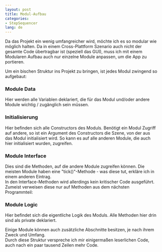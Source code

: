 ```yaml
---
layout: post
title: Modul-Aufbau
categories:
- StepSequencer
lang: de
---
```

Da das Projekt ein wenig umfangreicher wird, möchte ich es so modular wie möglich halten. Da in einem Cross-Plattform Szenario auch nicht der gesamte Code übertragbar ist (speziell das GUI), muss ich mit einem Modularen Aufbau auch nur einzelne Module anpassen, um die App zu portieren.

Um ein bischen Struktur ins Projekt zu bringen, ist jedes Modul zwingend so aufgebaut:

### Module Data  
Hier werden alle Variablen deklariert, die für das Modul und/oder andere Module wichtig / zugänglich sein müssen.

### Initialisierung  
Hier befinden sich alle Constructors des Moduls. Benötigt ein Modul Zugriff auf andere, so ist ein Argument des Constructors die Szene, von der aus das Modul initialisiert wird. So kann es auf alle anderen Module, die auch hier initialisiert wurden, zugreifen.

### Module Interface  
Dies sind die Methoden, auf die andere Module zugreifen können. Die meisten Module haben eine "tick()"-Methode - was diese tut, erkläre ich in einem anderen Eintrag.  
In den Interface-Methoden wird allerdings kein kritischer Code ausgeführt. Zumeist verweisen diese nur auf Methoden aus dem nächsten Programmteil:

### Module Logic  
Hier befindet sich die eigentliche Logik des Moduls. Alle Methoden hier drin sind als private deklariert.

Einige Module können auch zusätzliche Abschnitte besitzen, je nach ihrem Zweck und Umfang.  
Durch diese Struktur verspreche ich mir einigermaßen leserlichen Code, auch nach ein paar tausend Zeilen mehr Code.
